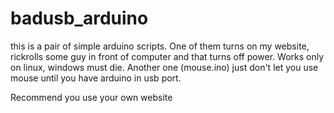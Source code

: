 # badusb_arduino

this is a pair of simple arduino scripts. One of them turns on my website, rickrolls some guy in front of computer and that turns off power. Works only on linux, windows must die. Another one (mouse.ino) just don't let you use mouse until you have arduino in usb port.

Recommend you use your own website
